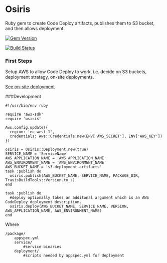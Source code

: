 # Osiris
Ruby gem to create Code Deploy artifacts, publishes them to S3 bucket, and then allows deployment.

[![Gem Version](https://badge.fury.io/rb/osiris.svg)](https://badge.fury.io/rb/osiris)

[![Build Status](https://travis-ci.org/wparad/Osiris.svg?branch=master)](https://travis-ci.org/wparad/Osiris)

### First Steps
Setup AWS to allow Code Deploy to work, i.e. decide on S3 buckets, deployment stratagy, on-site deployments.

[See on-site deployment](Onsite-Deployments.md)

###Development

    #!/usr/bin/env ruby

    require 'aws-sdk'
    require 'osiris'

    Aws.config.update({
      region: 'eu-west-1',
      credentials: Aws::Credentials.new(ENV['AWS_SECRET'], ENV['AWS_KEY'])
    })

    osiris = Osiris::Deployment.new(true)
    SERVICE_NAME = 'ServiceName'
    AWS_APPLICATION_NAME = 'AWS_APPLICATION_NAME'
    AWS_ENVIRONMENT_NAME = 'AWS_ENVIRONMENT_NAME'
    AWS_BUCKET_NAME = 's3-deployment-artifacts'
    task :publish do
      osiris.publish(AWS_BUCKET_NAME, SERVICE_NAME, PACKAGE_DIR, TravisBuildTools::Version.to_s)
    end

    task :publish do
      #deploy optionally takes an additonal argument which is an AWS CodeDeploy deployment description.
      osiris.deploy(AWS_BUCKET_NAME, SERVICE_NAME, VERSION, AWS_APPLICATION_NAME, AWS_ENVIRONMENT_NAME)
    end

Where

    /package/
        appspec.yml
        service/
            #service binaries
        deployment/
            #scripts needed by appspec.yml for deployment
